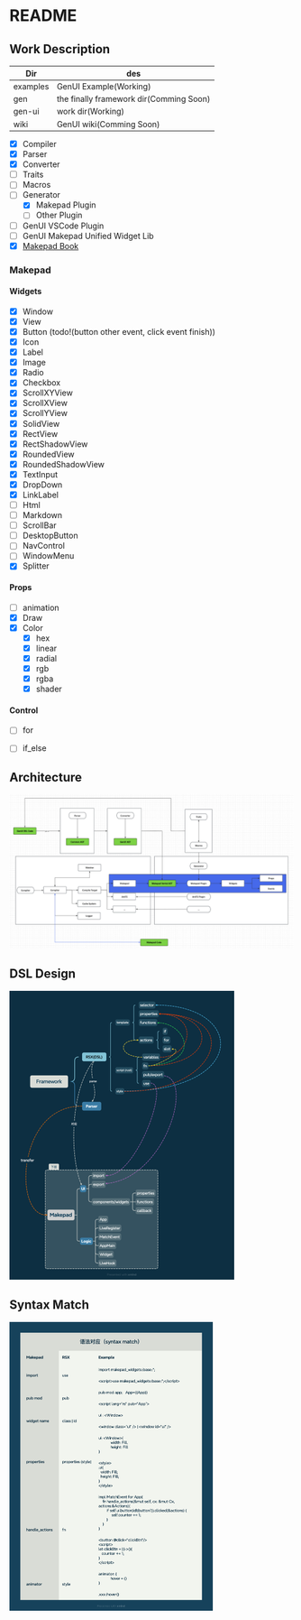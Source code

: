 # README

## Work Description

| Dir          | des                                      |
| ------------ | ---------------------------------------- |
|examples|GenUI Example(Working)|
|gen|the finally framework dir(Comming Soon)|
|gen-ui|work dir(Working)|
|wiki|GenUI wiki(Comming Soon)|


- [x] Compiler
- [x] Parser
- [x] Converter
- [ ] Traits
- [ ] Macros
- [ ] Generator
  - [x] Makepad Plugin
  - [ ] Other Plugin
- [ ] GenUI VSCode Plugin
- [ ] GenUI Makepad Unified Widget Lib
- [x] [Makepad Book](https://palpus-rs.github.io/Gen-UI.github.io/)

### Makepad

#### Widgets
- [x] Window
- [x] View
- [x] Button (todo!(button other event, click event finish))
- [x] Icon
- [x] Label 
- [x] Image
- [x] Radio
- [x] Checkbox
- [x] ScrollXYView
- [x] ScrollXView
- [x] ScrollYView
- [x] SolidView
- [x] RectView
- [x] RectShadowView
- [x] RoundedView
- [x] RoundedShadowView
- [x] TextInput
- [x] DropDown
- [x] LinkLabel
- [ ] Html
- [ ] Markdown
- [ ] ScrollBar
- [ ] DesktopButton
- [ ] NavControl
- [ ] WindowMenu
- [x] Splitter

#### Props

- [ ] animation
- [x] Draw
- [x] Color
  - [x] hex
  - [x] linear
  - [x] radial
  - [x] rgb
  - [x] rgba
  - [x] shader
#### Control

- [ ] for
- [ ] if_else


## Architecture

<img src="./README/imgs/framework.png">

## DSL Design

<img src=".\README\imgs\b91eef4caddeffb49b3316304a8567f.png" alt="b91eef4caddeffb49b3316304a8567f" style="zoom:50%;" />

## Syntax Match

<img src=".\README\imgs\e3a48b59cc2fd000fa16ac14ddac999.png" alt="e3a48b59cc2fd000fa16ac14ddac999" style="zoom:50%;" />